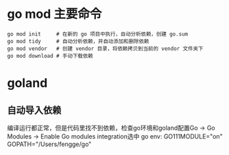 # go mod 主要命令
```shell
go mod init     # 在新的 go 项目中执行，自动分析依赖，创建 go.sum
go mod tidy     # 自动分析依赖，并自动添加和删除依赖
go mod vendor   # 创建 vendor 目录，将依赖拷贝到当前的 vendor 文件夹下
go mod download # 手动下载依赖
```

# goland
## 自动导入依赖
编译运行都正常，但是代码里找不到依赖，检查go环境和goland配置Go -> Go Modules -> Enable Go modules integration选中
go env:
GO111MODULE="on"
GOPATH="/Users/fengge/go"


